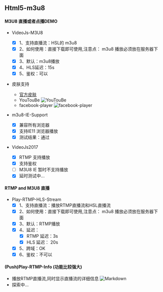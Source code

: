 ## Html5-m3u8

#### M3U8 直播或者点播DEMO
+ VideoJs-M3U8
    + [x] 1、支持直播流：HSL的 m3u8   
    + [x] 2、如何使用：直接下载即可使用,注意点： m3u8 播放必须放在服务器下面  
    + [x] 3、默认：m3u8播放   
    + [x] 4、HLS延迟：15s  
    + [x] 5、鉴权：可以      

+ 皮肤支持
    + [官方皮肤](http://www.scriptsmashup.com/Video_Skin_Generator/Videojs/videojs-skin-generator.html)
    + YouTouBe
    ![YouTouBe](https://github.com/Tinywan/Html5-m3u8-RTMP/blob/master/Images/YouTouBe.jpg)
    + facebook-player
    ![facebook-player](https://github.com/Tinywan/Html5-m3u8-RTMP/blob/master/Images/facebook.jpg)

+ m3u8-IE-Support    
    + [x] 兼容所有浏览器
    + [x] 支持IE11 浏览器播放  
    + [x] 测试结果：通过 
+ VideoJs2017
    + [x] RTMP 支持播放
    + [x] 支持鉴权 
    + [ ] M3U8 IE 暂时不支持播放  
    + [x] 延时测试中...  

#### RTMP and M3U8 直播
+ Play-RTMP-HLS-Stream 
    + [x] 1、支持直播流：播放RTMP直播流和HSL直播流   
    + [x] 2、如何使用：直接下载即可使用,注意点： m3u8 播放必须放在服务器下面  
    + [x] 3、默认：RTMP播放   
    + [x] 4、延迟：
        + [x] RTMP 延迟：3s   
        + [x] HLS 延迟： 20s  

    + [x] 5、跨域：OK
    + [x] 6、鉴权：不可以

#### (Push)Play-RTMP-Info (功能比较强大)
+ 播放RTMP直播流,同时显示直播流的详细信息
    ![Markdown](https://github.com/Tinywan/Html5-m3u8-RTMP/blob/master/Images/push-rtmp-play-rtmp-html.png)
+ 探索中...    
